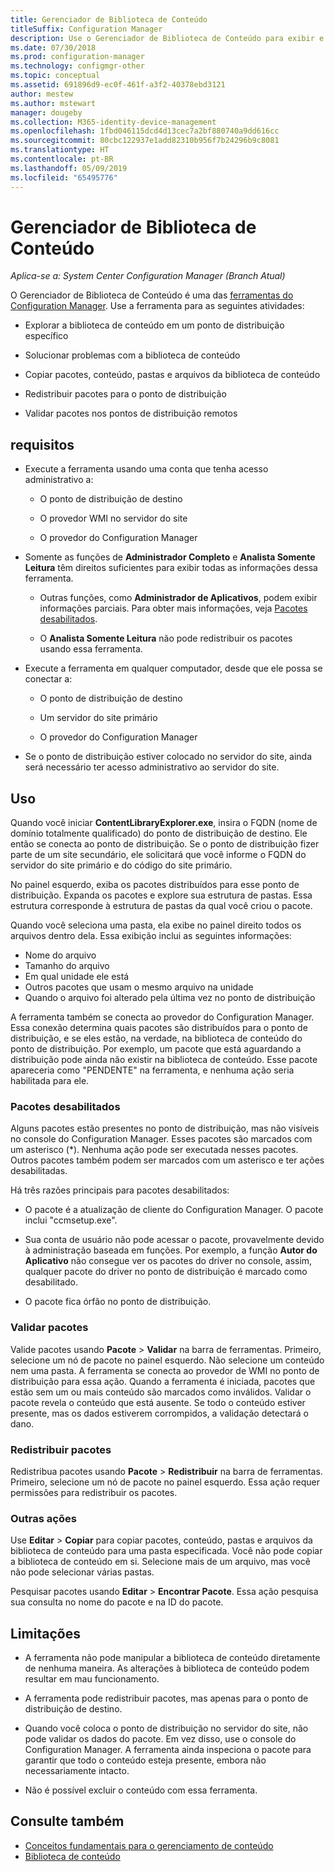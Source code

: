 ```yaml
---
title: Gerenciador de Biblioteca de Conteúdo
titleSuffix: Configuration Manager
description: Use o Gerenciador de Biblioteca de Conteúdo para exibir e solucionar problemas de biblioteca de conteúdo no ponto de distribuição do Configuration Manager.
ms.date: 07/30/2018
ms.prod: configuration-manager
ms.technology: configmgr-other
ms.topic: conceptual
ms.assetid: 691896d9-ec0f-461f-a3f2-40378ebd3121
author: mestew
ms.author: mstewart
manager: dougeby
ms.collection: M365-identity-device-management
ms.openlocfilehash: 1fbd046115dcd4d13cec7a2bf880740a9dd616cc
ms.sourcegitcommit: 80cbc122937e1add82310b956f7b24296b9c8081
ms.translationtype: HT
ms.contentlocale: pt-BR
ms.lasthandoff: 05/09/2019
ms.locfileid: "65495776"
---
```

# <a name="content-library-explorer"></a>Gerenciador de Biblioteca de Conteúdo

*Aplica-se a: System Center Configuration Manager (Branch Atual)*

O Gerenciador de Biblioteca de Conteúdo é uma das [ferramentas do Configuration Manager](/sccm/core/support/tools). Use a ferramenta para as seguintes atividades:  

- Explorar a biblioteca de conteúdo em um ponto de distribuição específico  

- Solucionar problemas com a biblioteca de conteúdo  

- Copiar pacotes, conteúdo, pastas e arquivos da biblioteca de conteúdo  

- Redistribuir pacotes para o ponto de distribuição  

- Validar pacotes nos pontos de distribuição remotos  



## <a name="requirements"></a>requisitos

- Execute a ferramenta usando uma conta que tenha acesso administrativo a:  

    - O ponto de distribuição de destino  

    - O provedor WMI no servidor do site  

    - O provedor do Configuration Manager  

- Somente as funções de **Administrador Completo** e **Analista Somente Leitura** têm direitos suficientes para exibir todas as informações dessa ferramenta.  

    - Outras funções, como **Administrador de Aplicativos**, podem exibir informações parciais. Para obter mais informações, veja [Pacotes desabilitados](#bkmk_disabled-packages).  

    - O **Analista Somente Leitura** não pode redistribuir os pacotes usando essa ferramenta.  

- Execute a ferramenta em qualquer computador, desde que ele possa se conectar a:  

    - O ponto de distribuição de destino  

    - Um servidor do site primário  

    - O provedor do Configuration Manager  

- Se o ponto de distribuição estiver colocado no servidor do site, ainda será necessário ter acesso administrativo ao servidor do site.  



## <a name="usage"></a>Uso 

Quando você iniciar **ContentLibraryExplorer.exe**, insira o FQDN (nome de domínio totalmente qualificado) do ponto de distribuição de destino. Ele então se conecta ao ponto de distribuição. Se o ponto de distribuição fizer parte de um site secundário, ele solicitará que você informe o FQDN do servidor do site primário e do código do site primário.

No painel esquerdo, exiba os pacotes distribuídos para esse ponto de distribuição. Expanda os pacotes e explore sua estrutura de pastas. Essa estrutura corresponde à estrutura de pastas da qual você criou o pacote.

Quando você seleciona uma pasta, ela exibe no painel direito todos os arquivos dentro dela. Essa exibição inclui as seguintes informações: 
- Nome do arquivo
- Tamanho do arquivo
- Em qual unidade ele está
- Outros pacotes que usam o mesmo arquivo na unidade
- Quando o arquivo foi alterado pela última vez no ponto de distribuição

A ferramenta também se conecta ao provedor do Configuration Manager. Essa conexão determina quais pacotes são distribuídos para o ponto de distribuição, e se eles estão, na verdade, na biblioteca de conteúdo do ponto de distribuição. Por exemplo, um pacote que está aguardando a distribuição pode ainda não existir na biblioteca de conteúdo. Esse pacote apareceria como "PENDENTE" na ferramenta, e nenhuma ação seria habilitada para ele.


### <a name="bkmk_disabled-packages"></a> Pacotes desabilitados

Alguns pacotes estão presentes no ponto de distribuição, mas não visíveis no console do Configuration Manager. Esses pacotes são marcados com um asterisco (\*). Nenhuma ação pode ser executada nesses pacotes. Outros pacotes também podem ser marcados com um asterisco e ter ações desabilitadas. 

Há três razões principais para pacotes desabilitados:  

- O pacote é a atualização de cliente do Configuration Manager. O pacote inclui "ccmsetup.exe".  

- Sua conta de usuário não pode acessar o pacote, provavelmente devido à administração baseada em funções. Por exemplo, a função **Autor do Aplicativo** não consegue ver os pacotes do driver no console, assim, qualquer pacote do driver no ponto de distribuição é marcado como desabilitado.  

- O pacote fica órfão no ponto de distribuição.  


### <a name="validate-packages"></a>Validar pacotes

Valide pacotes usando **Pacote** > **Validar** na barra de ferramentas. Primeiro, selecione um nó de pacote no painel esquerdo. Não selecione um conteúdo nem uma pasta. A ferramenta se conecta ao provedor de WMI no ponto de distribuição para essa ação. Quando a ferramenta é iniciada, pacotes que estão sem um ou mais conteúdo são marcados como inválidos. Validar o pacote revela o conteúdo que está ausente. Se todo o conteúdo estiver presente, mas os dados estiverem corrompidos, a validação detectará o dano.


### <a name="redistribute-packages"></a>Redistribuir pacotes

Redistribua pacotes usando **Pacote** > **Redistribuir** na barra de ferramentas. Primeiro, selecione um nó de pacote no painel esquerdo. Essa ação requer permissões para redistribuir os pacotes.


### <a name="other-actions"></a>Outras ações

Use **Editar** > **Copiar** para copiar pacotes, conteúdo, pastas e arquivos da biblioteca de conteúdo para uma pasta especificada. Você não pode copiar a biblioteca de conteúdo em si. Selecione mais de um arquivo, mas você não pode selecionar várias pastas.

Pesquisar pacotes usando **Editar** > **Encontrar Pacote**. Essa ação pesquisa sua consulta no nome do pacote e na ID do pacote.



## <a name="limitations"></a>Limitações

- A ferramenta não pode manipular a biblioteca de conteúdo diretamente de nenhuma maneira. As alterações à biblioteca de conteúdo podem resultar em mau funcionamento.  

- A ferramenta pode redistribuir pacotes, mas apenas para o ponto de distribuição de destino.  

- Quando você coloca o ponto de distribuição no servidor do site, não pode validar os dados do pacote. Em vez disso, use o console do Configuration Manager. A ferramenta ainda inspeciona o pacote para garantir que todo o conteúdo esteja presente, embora não necessariamente intacto.  

- Não é possível excluir o conteúdo com essa ferramenta.



## <a name="see-also"></a>Consulte também

- [Conceitos fundamentais para o gerenciamento de conteúdo](/sccm/core/plan-design/hierarchy/fundamental-concepts-for-content-management)
- [Biblioteca de conteúdo](/sccm/core/plan-design/hierarchy/the-content-library)
